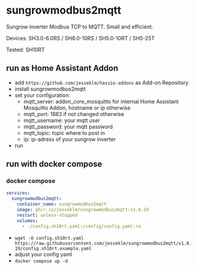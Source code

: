 # sungrowmodbus2mqtt

Sungrow inverter Modbus TCP to MQTT.
Small and efficient.

Devices: SH3.0-6.0RS / SH8.0-10RS / SH5.0-10RT / SH5-25T

Tested: SH10RT

## run as Home Assistant Addon

- add `https://github.com/jesseklm/hassio-addons` as Add-on Repository
- install sungrowmodbus2mqtt
- set your configuration:
  - mqtt_server: addon_core_mosquitto for internal Home Assistant Mosquitto Addon, hostname or ip otherwise
  - mqtt_port: 1883 if not changed otherwise
  - mqtt_username: your mqtt user
  - mqtt_password: your mqtt password
  - mqtt_topic: topic where to post in
  - ip: ip-adress of your sungrow inverter
- run

## run with docker compose

### docker compose

```yaml
services:
  sungrowmodbus2mqtt:
    container_name: sungrowmodbus2mqtt
    image: ghcr.io/jesseklm/sungrowmodbus2mqtt:v1.0.19
    restart: unless-stopped
    volumes:
      - ./config.sh10rt.yaml:/config/config.yaml:ro
```

- `wget -O config.sh10rt.yaml https://raw.githubusercontent.com/jesseklm/sungrowmodbus2mqtt/v1.0.19/config.sh10rt.example.yaml`
- adjust your config yaml
- `docker compose up -d`

